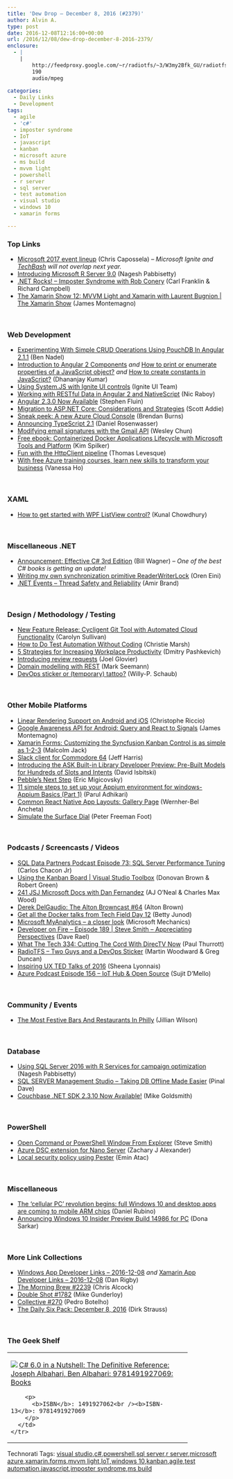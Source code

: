 ```yaml
---
title: 'Dew Drop – December 8, 2016 (#2379)'
author: Alvin A.
type: post
date: 2016-12-08T12:16:00+00:00
url: /2016/12/08/dew-drop-december-8-2016-2379/
enclosure:
  - |
    |
        http://feedproxy.google.com/~r/radiotfs/~3/W3my2Bfk_GU/radiotfs_127.mp3
        190
        audio/mpeg
        
categories:
  - Daily Links
  - Development
tags:
  - agile
  - 'c#'
  - imposter syndrome
  - IoT
  - javascript
  - kanban
  - microsoft azure
  - ms build
  - mvvm light
  - powershell
  - r server
  - sql server
  - test automation
  - visual studio
  - windows 10
  - xamarin forms

---
```

### <a name="top"></a>Top Links

  * <a href="http://blogs.microsoft.com/blog/2016/12/07/microsoft-2017-event-line/" target="_blank">Microsoft 2017 event lineup</a> (Chris Capossela) _&#8211; Microsoft Ignite and_ <a href="https://www.eventbrite.com/e/techbash-2017-tickets-29484126817" target="_blank"><em>TechBash</em></a> _will not overlap next year._
  * <a href="https://blogs.technet.microsoft.com/machinelearning/2016/12/07/introducing-microsoft-r-server-9-0/" target="_blank">Introducing Microsoft R Server 9.0</a> (Nagesh Pabbisetty)
  * <a href="http://www.dotnetrocks.com/default.aspx?ShowNum=1385" target="_blank">.NET Rocks! &#8211; Imposter Syndrome with Rob Conery</a> (Carl Franklin & Richard Campbell)
  * <a href="https://channel9.msdn.com/Shows/XamarinShow/The-Xamarin-Show-12-MVVM-Light-and-Xamarin-with-Laurent-Bugnion?WT.mc_id=DX_MVP4025064" target="_blank">The Xamarin Show 12: MVVM Light and Xamarin with Laurent Bugnion | The Xamarin Show</a> (James Montemagno)

&nbsp;

### <a name="web"></a>Web Development

  * <a href="https://www.bennadel.com/blog/3194-experimenting-with-simple-crud-operations-using-pouchdb-in-angular-2-1-1.htm" target="_blank">Experimenting With Simple CRUD Operations Using PouchDB In Angular 2.1.1</a> (Ben Nadel)
  * <a href="https://debugmode.net/2016/12/07/introduction-to-angular-2-components/" target="_blank">Introduction to Angular 2 Components</a> _and_ <a href="https://debugmode.net/2016/12/07/how-to-print-or-enumerate-properties-of-a-javascript-object/" target="_blank">How to print or enumerate properties of a JavaScript object?</a> _and_ <a href="https://debugmode.net/2016/12/07/how-to-create-constants-in-javascript/" target="_blank">How to create constants in JavaScript?</a> (Dhananjay Kumar)
  * <a href="http://www.infragistics.com/community/blogs/igniteui_team/archive/2016/12/07/using-system-js-with-ignite-ui-controls.aspx" target="_blank">Using System.JS with Ignite UI controls</a> (Ignite UI Team)
  * <a href="http://www.telerik.com/blogs/working-with-restful-data-in-angular-2-and-nativescript" target="_blank">Working with RESTful Data in Angular 2 and NativeScript</a> (Nic Raboy)
  * <a href="http://angularjs.blogspot.com/2016/12/angular-230-now-available.html" target="_blank">Angular 2.3.0 Now Available</a> (Stephen Fluin)
  * <a href="http://developer.telerik.com/topics/net/migration-asp-net-core-considerations-strategies/" target="_blank">Migration to ASP.NET Core: Considerations and Strategies</a> (Scott Addie)
  * <a href="https://azure.microsoft.com/blog/sneak-peek-a-new-azure-cloud-console/" target="_blank">Sneak peek: A new Azure Cloud Console</a> (Brendan Burns)
  * <a href="https://blogs.msdn.microsoft.com/typescript/2016/12/07/announcing-typescript-2-1/" target="_blank">Announcing TypeScript 2.1</a> (Daniel Rosenwasser)
  * <a href="http://feedproxy.google.com/~r/GDBcode/~3/UC5P_lNhdHo/modifying-email-signatures-with-the-gmail-api.html" target="_blank">Modifying email signatures with the Gmail API</a> (Wesley Chun)
  * <a href="https://blogs.msdn.microsoft.com/microsoft_press/2016/12/07/free-ebook-containerized-docker-applications-lifecycle-with-microsoft-tools-and-platform/" target="_blank">Free ebook: Containerized Docker Applications Lifecycle with Microsoft Tools and Platform</a> (Kim Spilker)
  * <a href="http://www.thomaslevesque.com/2016/12/08/fun-with-the-httpclient-pipeline/" target="_blank">Fun with the HttpClient pipeline</a> (Thomas Levesque)
  * <a href="http://blogs.microsoft.com/firehose/2016/12/07/with-free-azure-training-courses-learn-new-skills-to-transform-your-business/" target="_blank">With free Azure training courses, learn new skills to transform your business</a> (Vanessa Ho)

&nbsp;

### <a name="silverlight"></a>XAML

  * <a href="http://feedproxy.google.com/~r/kunal2383/~3/jXS7ZEpOixQ/wpf-listview-gridview-control.html" target="_blank">How to get started with WPF ListView control?</a> (Kunal Chowdhury)

&nbsp;

### <a name="dotnet"></a>Miscellaneous .NET

  * <a href="http://thebillwagner.com/Blog/Item/2016-12-07-AnnouncementEffectiveC3rdEdition" target="_blank">Announcement: Effective C# 3rd Edition</a> (Bill Wagner) _&#8211; One of the best C# books is getting an update!_
  * <a href="http://feedproxy.google.com/~r/AyendeRahien/~3/cIHPjgiGSfI/writing-my-own-synchronization-primitive-readerwriterlock" target="_blank">Writing my own synchronization primitive ReaderWriterLock</a> (Oren Eini)
  * <a href="https://blog.oz-code.com/net-events-thread-safe-and-reliability/" target="_blank">.NET Events – Thread Safety and Reliability</a> (Amir Brand)

&nbsp;

### <a name="design"></a>Design / Methodology / Testing

  * <a href="https://www.cycligent.com/blog/new-feature-release-cycligent-git-tool-with-automated-cloud-functionality-2/?utm_source=Stay+Informed+with+Cycligent&utm_campaign=c716ae4169-Resources&utm_medium=email&utm_term=0_1b56f9e9e7-c716ae4169-234625469" target="_blank">New Feature Release: Cycligent Git Tool with Automated Cloud Functionality</a> (Carolyn Sullivan)
  * <a href="https://dzone.com/articles/how-to-do-test-automation-without-coding?utm_medium=feed&utm_source=feedpress.me&utm_campaign=Feed%3A+dzone%2Fagile" target="_blank">How to Do Test Automation Without Coding</a> (Christie Marsh)
  * <a href="https://dzone.com/articles/5-smart-strategies-to-increasing-productivity-in-t?utm_medium=feed&utm_source=feedpress.me&utm_campaign=Feed%3A+dzone%2Fagile" target="_blank">5 Strategies for Increasing Workplace Productivity</a> (Dmitry Pashkevich)
  * <a href="https://github.com/blog/2291-introducing-review-requests" target="_blank">Introducing review requests</a> (Joel Glovier)
  * <a href="http://blog.ploeh.dk/2016/12/07/domain-modelling-with-rest/" target="_blank">Domain modelling with REST</a> (Mark Seemann)
  * <a href="https://blogs.msdn.microsoft.com/visualstudioalmrangers/2016/12/07/devops-sticker-or-temporary-tattoo/" target="_blank">DevOps sticker or (temporary) tattoo?</a> (Willy-P. Schaub)

&nbsp;

### <a name="mobile"></a>Other Mobile Platforms

  * <a href="https://blogs.unity3d.com/2016/12/07/linear-rendering-support-on-android-and-ios/" target="_blank">Linear Rendering Support on Android and iOS</a> (Christophe Riccio)
  * <a href="https://blog.xamarin.com/google-awareness-api-for-android-query-and-react-to-signals/" target="_blank">Google Awareness API for Android: Query and React to Signals</a> (James Montemagno)
  * <a href="http://feedproxy.google.com/~r/parsimonyjax/~3/w381jT3AlHM/xamarin-forms-customizing-synfusion.html" target="_blank">Xamarin Forms: Customizing the Syncfusion Kanban Control is as simple as 1-2-3</a> (Malcolm Jack)
  * <a href="http://1amstudios.com/2016/11/27/c64-slack-client/" target="_blank">Slack client for Commodore 64</a> (Jeff Harris)
  * <a href="http://developer.amazon.com/post/Tx2EWC85F6H422/Introducing-the-ASK-Built-in-Library-Developer-Preview-Pre-Built-Models-for-Hund" target="_blank">Introducing the ASK Built-in Library Developer Preview: Pre-Built Models for Hundreds of Slots and Intents</a> (David Isbitski)
  * <a href="https://blog.getpebble.com/2016/12/07/fitbit/" target="_blank">Pebble’s Next Step</a> (Eric Migicovsky)
  * <a href="http://blogs.quovantis.com/appium-basics-part-1-pre-requisites-and-setting-up-your-appium-environment-for-windows/" target="_blank">11 simple steps to set up your Appium environment for windows- Appium Basics (Part 1)</a> (Parul Adhikari)
  * <a href="https://code.tutsplus.com/tutorials/common-react-native-app-layouts-gallery-page--cms-27642" target="_blank">Common React Native App Layouts: Gallery Page</a> (Wernher-Bel Ancheta)
  * <a href="http://feedproxy.google.com/~r/PeterFoot/~3/FUK_uLmj3No/" target="_blank">Simulate the Surface Dial</a> (Peter Freeman Foot)

&nbsp;

### <a name="podcasts"></a>Podcasts / Screencasts / Videos

  * <a href="http://sqldatapartners.com/2016/12/08/sql-server-performance-tuning/" target="_blank">SQL Data Partners Podcast Episode 73: SQL Server Performance Tuning</a> (Carlos Chacon Jr)
  * <a href="https://channel9.msdn.com/Shows/Visual-Studio-Toolbox/Using-the-Kanban-Board?WT.mc_id=DX_MVP4025064" target="_blank">Using the Kanban Board | Visual Studio Toolbox</a> (Donovan Brown & Robert Green)
  * <a href="https://devchat.tv/js-jabber/241-jsj-microsoft-docs-with-dan-fernandez" target="_blank">241 JSJ Microsoft Docs with Dan Fernandez</a> (AJ O&#8217;Neal & Charles Max Wood)
  * <a href="http://altonbrown.com/derek-delgaudio-the-alton-brown-podcast/" target="_blank">Derek DelGaudio: The Alton Browncast #64</a> (Alton Brown)
  * <a href="https://blog.docker.com/2016/12/get-docker-talks-tech-field-day-12/" target="_blank">Get all the Docker talks from Tech Field Day 12</a> (Betty Junod)
  * <a href="http://www.youtube.com/watch?v=hNE08YQ-VYQ" target="_blank">Microsoft MyAnalytics – a closer look</a> (Microsoft Mechanics)
  * <a href="http://developeronfire.com/episode-189-steve-smith-appreciating-perspectives" target="_blank">Developer on Fire &#8211; Episode 189 | Steve Smith &#8211; Appreciating Perspectives</a> (Dave Rael)
  * <a href="https://www.thurrott.com/podcasts/what-the-tech/86250/tech-334-cutting-cord-directv-now" target="_blank">What The Tech 334: Cutting The Cord With DirecTV Now</a> (Paul Thurrott)
  * <a href="http://feedproxy.google.com/~r/radiotfs/~3/W3my2Bfk_GU/radiotfs_127.mp3" target="_blank">RadioTFS &#8211; Two Guys and a DevOps Sticker</a> (Martin Woodward & Greg Duncan)
  * <a href="http://blogs.adobe.com/creativecloud/inspiring-ux-ted-talks-of-2016" target="_blank">Inspiring UX TED Talks of 2016</a> (Sheena Lyonnais)
  * <a href="http://azpodcast.azurewebsites.net/post/Episode-156-IoT-Hub-Open-Source" target="_blank">Azure Podcast Episode 156 &#8211; IoT Hub & Open Source</a> (Sujit D&#8217;Mello)

&nbsp;

### <a name="events"></a>Community / Events

  * <a href="http://www.uwishunu.com/2016/12/festive-bars-restaurants-philly/" target="_blank">The Most Festive Bars And Restaurants In Philly</a> (Jillian Wilson)

&nbsp;

### <a name="sql"></a>Database

  * <a href="https://blogs.technet.microsoft.com/machinelearning/2016/12/07/using-sql-server-2016-with-r-services-for-campaign-optimization/" target="_blank">Using SQL Server 2016 with R Services for campaign optimization</a> (Nagesh Pabbisetty)
  * <a href="http://blog.sqlauthority.com/2016/12/08/sql-server-management-studio-taking-db-offline-made-easier/" target="_blank">SQL SERVER Management Studio – Taking DB Offline Made Easier</a> (Pinal Dave)
  * <a href="http://blog.couchbase.com/2016/december/couchbase-.net-sdk-2.3.10-now-available" target="_blank">Couchbase .NET SDK 2.3.10 Now Available!</a> (Mike Goldsmith)

&nbsp;

### <a name="ps"></a>PowerShell

  * <a href="http://ardalis.com/open-command-or-powershell-window-from-explorer" target="_blank">Open Command or PowerShell Window From Explorer</a> (Steve Smith)
  * <a href="https://blogs.msdn.microsoft.com/powershell/2016/12/07/azure-dsc-extension-for-nano-server/" target="_blank">Azure DSC extension for Nano Server</a> (Zachary J Alexander)
  * <a href="https://p0w3rsh3ll.wordpress.com/2016/12/07/local-security-policy-using-pester/" target="_blank">Local security policy using Pester</a> (Emin Atac)

&nbsp;

### <a name="misc"></a>Miscellaneous

  * <a href="http://m.windowscentral.com/microsoft-announces-windows-10-arm" target="_blank">The &#8216;cellular PC&#8217; revolution begins: full Windows 10 and desktop apps are coming to mobile ARM chips</a> (Daniel Rubino)
  * <a href="http://blogs.windows.com/windowsexperience/2016/12/07/announcing-windows-10-insider-preview-build-14986-pc/?WT.mc_id=DX_MVP4025064" target="_blank">Announcing Windows 10 Insider Preview Build 14986 for PC</a> (Dona Sarkar)

&nbsp;

### <a name="links"></a>More Link Collections

  * <a href="http://windowsappdev.com/2016/12/windows-app-developer-links-2016-12-08/" target="_blank">Windows App Developer Links &#8211; 2016-12-08</a> _and_ <a href="http://allaboutxamarin.com/2016/12/xamarin-app-developer-links-2016-12-08/" target="_blank">Xamarin App Developer Links &#8211; 2016-12-08</a> (Dan Rigby)
  * <a href="http://feedproxy.google.com/~r/ReflectivePerspective/~3/xEe8zaHeXLQ/" target="_blank">The Morning Brew #2239</a> (Chris Alcock)
  * <a href="http://afreshcup.com/home/2016/12/7/double-shot-1782.html" target="_blank">Double Shot #1782</a> (Mike Gunderloy)
  * <a href="http://feedproxy.google.com/~r/tympanus/~3/zz9P7ARbpuY/" target="_blank">Collective #270</a> (Pedro Botelho)
  * <a href="http://dirkstrauss.com/azure-functions-inside-visual-studio/" target="_blank">The Daily Six Pack: December 8, 2016</a> (Dirk Strauss)

&nbsp;

### <a name="shelf"></a>The Geek Shelf

<div id="scid:7dc1bd33-94bd-46fd-a20b-0131235bcd47:dc18eb8c-de65-46a4-ac98-2ba73258d029" class="wlWriterEditableSmartContent" style="float: none; padding-bottom: 0px; padding-top: 0px; padding-left: 0px; margin: 0px; display: inline; padding-right: 0px">
  <table cellspacing="0" cellpadding="2" width="400" border="0" unselectable="on">
    <tr>
      <td valign="top" width="400">
        <p>
          <a title="C# 6.0 in a Nutshell: The Definitive Reference: Joseph Albahari, Ben Albahari: 9781491927069: Books" href="http://www.amazon.com/exec/obidos/ASIN/1491927062/amavin-20"><img data-recalc-dims="1" decoding="async" src="https://i0.wp.com/images.amazon.com/images/P/1491927062.01.MZZZZZZZ.jpg?w=660" border="0" align="left" style="float:left" />C# 6.0 in a Nutshell: The Definitive Reference: Joseph Albahari, Ben Albahari: 9781491927069: Books</a>
        </p>
        
        <p>
          <b>ISBN</b>: 1491927062<br /><b>ISBN-13</b>: 9781491927069
        </p>
      </td>
    </tr>
  </table>
</div>

<div id="scid:77ECF5F8-D252-44F5-B4EB-D463C5396A79:586cc48f-fec6-465d-9deb-7f01d9945cc1" class="wlWriterEditableSmartContent" style="float: none; padding-bottom: 0px; padding-top: 0px; padding-left: 0px; margin: 0px; display: inline; padding-right: 0px">
  Technorati Tags: <a href="http://technorati.com/tags/visual+studio" rel="tag">visual studio</a>,<a href="http://technorati.com/tags/c%23" rel="tag">c#</a>,<a href="http://technorati.com/tags/powershell" rel="tag">powershell</a>,<a href="http://technorati.com/tags/sql+server" rel="tag">sql server</a>,<a href="http://technorati.com/tags/r+server" rel="tag">r server</a>,<a href="http://technorati.com/tags/microsoft+azure" rel="tag">microsoft azure</a>,<a href="http://technorati.com/tags/xamarin.forms" rel="tag">xamarin.forms</a>,<a href="http://technorati.com/tags/mvvm+light" rel="tag">mvvm light</a>,<a href="http://technorati.com/tags/IoT" rel="tag">IoT</a>,<a href="http://technorati.com/tags/windows+10" rel="tag">windows 10</a>,<a href="http://technorati.com/tags/kanban" rel="tag">kanban</a>,<a href="http://technorati.com/tags/agile" rel="tag">agile</a>,<a href="http://technorati.com/tags/test+automation" rel="tag">test automation</a>,<a href="http://technorati.com/tags/javascript" rel="tag">javascript</a>,<a href="http://technorati.com/tags/imposter+syndrome" rel="tag">imposter syndrome</a>,<a href="http://technorati.com/tags/ms+build" rel="tag">ms build</a>
</div>